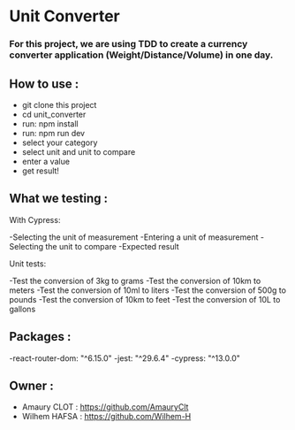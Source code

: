 # Unit Converter

### For this project, we are using TDD to create a currency converter application (Weight/Distance/Volume) in one day.

## How to use :

- git clone this project
- cd unit_converter
- run: npm install
- run: npm run dev
- select your category
- select unit and unit to compare
- enter a value
- get result!

## What we testing :

With Cypress:

-Selecting the unit of measurement
-Entering a unit of measurement
-Selecting the unit to compare
-Expected result

Unit tests:

-Test the conversion of 3kg to grams
-Test the conversion of 10km to meters
-Test the conversion of 10ml to liters
-Test the conversion of 500g to pounds
-Test the conversion of 10km to feet
-Test the conversion of 10L to gallons

## Packages :

-react-router-dom: "^6.15.0"
-jest: "^29.6.4"
-cypress: "^13.0.0"

## Owner :

- Amaury CLOT : https://github.com/AmauryClt
- Wilhem HAFSA : https://github.com/Wilhem-H
